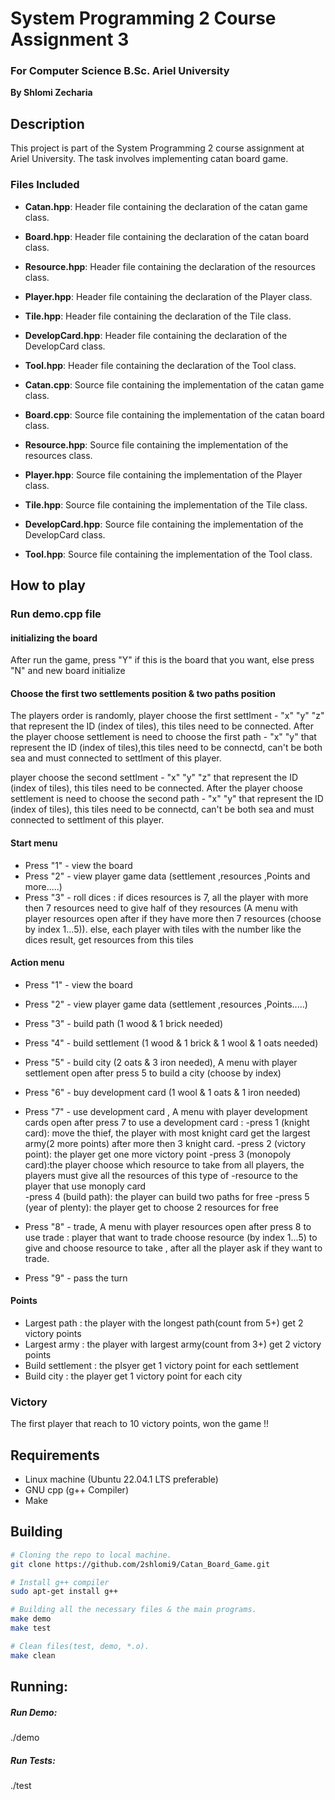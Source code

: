 # System Programming 2 Course Assignment 3
### For Computer Science B.Sc. Ariel University

**By Shlomi Zecharia**

## Description

This project is part of the System Programming 2 course assignment at Ariel University. The task involves implementing catan board game.

### Files Included

* **Catan.hpp**: Header file containing the declaration of the catan game class.

* **Board.hpp**: Header file containing the declaration of the catan board class.

* **Resource.hpp**: Header file containing the declaration of the resources class.

* **Player.hpp**: Header file containing the declaration of the Player class.

* **Tile.hpp**: Header file containing the declaration of the Tile class.

* **DevelopCard.hpp**: Header file containing the declaration of the DevelopCard class.

* **Tool.hpp**: Header file containing the declaration of the Tool class.

* **Catan.cpp**: Source file containing the implementation of the catan game class.

* **Board.cpp**: Source file containing the implementation of the catan board class.

* **Resource.hpp**: Source file containing the implementation of the resources class.

* **Player.hpp**: Source file containing the implementation of the Player class.

* **Tile.hpp**: Source file containing the implementation of the Tile class.

* **DevelopCard.hpp**: Source file containing the implementation of the DevelopCard class.

* **Tool.hpp**: Source file containing the implementation of the Tool class.

## How to play  

### Run demo.cpp file 

#### initializing the board
After run the game, press "Y" if this is the board that you want, else press "N" and new board initialize

#### Choose the first two settlements position & two paths position
The players order is randomly, player choose the first settlment - "x" "y" "z" that represent the ID (index of tiles), this tiles need to be connected. 
After the player choose settlement is need to choose the first path - "x" "y" that represent the ID (index of tiles),this tiles need to be connectd, can't be both sea and must connected to settlment of this player. 

player choose the second settlment - "x" "y" "z" that represent the ID (index of tiles), this tiles need to be connected. 
After the player choose settlement is need to choose the second path - "x" "y" that represent the ID (index of tiles), this tiles need to be connectd, can't be both sea and must connected to settlment of this player. 

#### Start menu
- Press "1" - view the board
- Press "2" - view player game data (settlement ,resources ,Points and more.....)
- Press "3" - roll dices :
if dices resources is 7, all the player with more then 7 resources need to give half of they resources (A menu with player resources open after if they have more then 7 resources (choose by index 1...5)).
else, each player with tiles with the number like the dices result, get resources from this tiles

#### Action menu
- Press "1" - view the board

- Press "2" - view player game data (settlement ,resources ,Points.....)

- Press "3" - build path (1 wood & 1 brick needed)

- Press "4" - build settlement (1 wood & 1 brick & 1 wool & 1 oats needed)

- Press "5" - build city (2 oats & 3 iron needed), A menu with player settlement open after press 5 to build a city (choose by index)

- Press "6" - buy development card (1 wool & 1 oats & 1 iron needed)

- Press "7" - use development card , A menu with player development cards open after press 7 to use a development card :
  -press 1 (knight card): move the thief, the player with most knight card get the largest army(2 more points) after more then 3 knight card.
  -press 2 (victory point): the player get one more victory point
  -press 3 (monopoly card):the player choose which resource to take from all players, the players must give all the resources of this type of -resource to the player that use monoply card  
  -press 4 (build path): the player can build two paths for free
  -press 5 (year of plenty): the player get to choose 2 resources for free 

- Press "8" - trade, A menu with player resources open after press 8 to use trade :
player that want to trade choose resource (by index 1...5) to give and choose resource to take , after all the player ask if they want to trade.

- Press "9" - pass the turn

#### Points
 - Largest path : the player with the longest path(count from 5+) get 2 victory points
 - Largest army : the player with largest army(count from 3+) get 2 victory points
 - Build settlement : the plsyer get 1 victory point for each settlement
 - Build city : the player get 1 victory point for each city

### Victory

The first player that reach to 10 victory points, won the game !!

## Requirements

* Linux machine (Ubuntu 22.04.1 LTS preferable)
* GNU cpp (g++ Compiler)
* Make

## Building

```bash
# Cloning the repo to local machine.
git clone https://github.com/2shlomi9/Catan_Board_Game.git

# Install g++ compiler 
sudo apt-get install g++

# Building all the necessary files & the main programs.
make demo
make test

# Clean files(test, demo, *.o).
make clean
```
## Running:


##### Run Demo:
./demo

##### Run Tests:
./test

```
